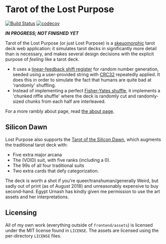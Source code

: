 # Tarot of the Lost Purpose

[![Build Status](https://travis-ci.org/deifactor/lost-purpose.svg?branch=master)](https://travis-ci.org/deifactor/lost-purpose) [![codecov](https://codecov.io/gh/deifactor/lost-purpose/branch/master/graph/badge.svg)](https://codecov.io/gh/deifactor/lost-purpose)

***IN PROGRESS; NOT FINISHED YET***

Tarot of the Lost Purpose (or just Lost Purpose) is a
[skeuomorphic](https://en.wikipedia.org/wiki/Skeuomorph) tarot deck web
application: it simulates tarot decks in significantly more detail than is
necessary, and makes several design decisions with the explicit purpose of
*feeling* like a tarot deck.

* It uses a [linear-feedback shift
  register](https://en.wikipedia.org/wiki/Linear-feedback_shift_register) for
  random number generation, seeded using a user-provided string with
  [CRC32](https://en.wikipedia.org/wiki/Cyclic_redundancy_check) repeatedly
  applied. It does this in order to simulate the fact that humans are quite bad
  at 'randomly' shuffling.
* Instead of implementing a perfect [Fisher-Yates
  shuffle](https://en.wikipedia.org/wiki/Fisher%E2%80%93Yates_shuffle), it
  implements a 'chunked riffle shuffle' where the deck is randomly cut and
  randomly-sized chunks from each half are interleaved.

For a more rambly about page, read [the about page](frontend/src/components/About.md).

## Silicon Dawn

Lost Purpose also supports the [Tarot of the Silicon
Dawn](http://egypt.urnash.com/tarot/), which augments the traditional tarot deck
with:
* Five extra major arcana
* The (VOID) suit, with five ranks (including a 0).
* The 99s of all four traditional suits
* Two extra cards that defy categorization.

The deck is worth a shot if you're queer/transhuman/generally Weird, but sadly
out of print (as of August 2018) and unreasonably expensive to buy second-hand.
Egypt Urnash has kindly given me permission to use the art assets and her
interpretations.

## Licensing

All of my own work (everything outside of `frontend/assets`) is licensed under
the MIT license found in `LICENSE`. The assets are licensed using the
per-directory `LICENSE` files.
